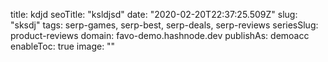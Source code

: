 title: kdjd
seoTitle: "ksldjsd"
date: "2020-02-20T22:37:25.509Z"
slug: "sksdj"
tags: serp-games, serp-best, serp-deals, serp-reviews
seriesSlug: product-reviews
domain: favo-demo.hashnode.dev
publishAs: demoacc
enableToc: true
image: ""
